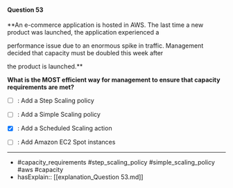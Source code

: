 #### Question  53

**An e-commerce application is hosted in AWS. The last time a new product was launched, the application experienced a

performance issue due to an enormous spike in traffic. Management decided that capacity must be doubled this week after

the product is launched.**

**What is the MOST efficient way for management to ensure that capacity requirements are met?**

- [ ] :  Add a Step Scaling policy

- [ ] :  Add a Simple Scaling policy

- [x] :  Add a Scheduled Scaling action

- [ ] :  Add Amazon EC2 Spot instances

----

- #capacity_requirements #step_scaling_policy #simple_scaling_policy #aws #capacity
- hasExplain:: [[explanation_Question  53.md]]
